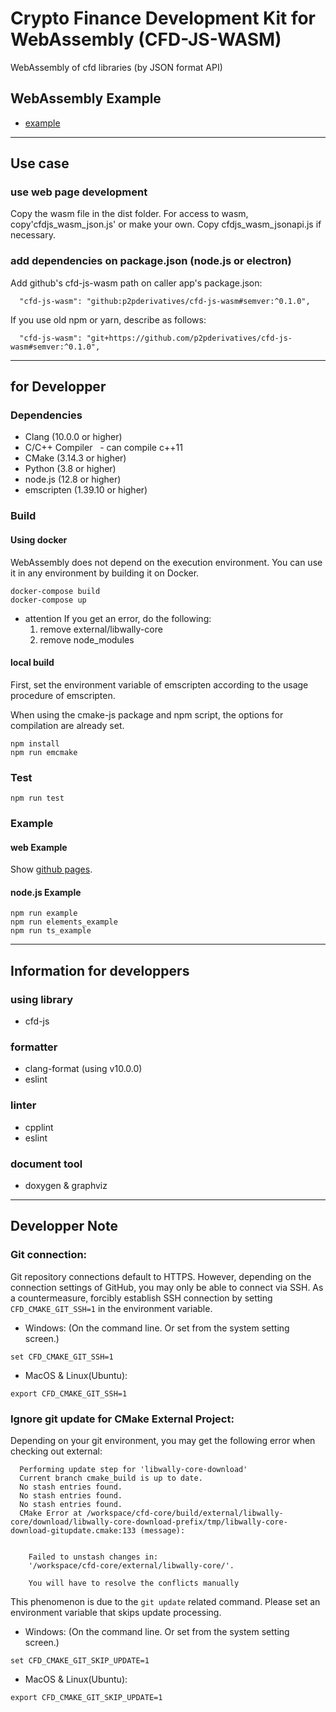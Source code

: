 # Crypto Finance Development Kit for WebAssembly (CFD-JS-WASM)

WebAssembly of cfd libraries (by JSON format API)

## WebAssembly Example

- [example](https://p2pderivatives.github.io/cfd-js-wasm/example/index.html)

<!-- TODO: Write Summary and Overview

## Overview

-->

---

## Use case

### use web page development

Copy the wasm file in the dist folder. For access to wasm, copy'cfdjs_wasm_json.js' or make your own.
Copy cfdjs_wasm_jsonapi.js if necessary.

### add dependencies on package.json (node.js or electron)

Add github's cfd-js-wasm path on caller app's package.json:
```
  "cfd-js-wasm": "github:p2pderivatives/cfd-js-wasm#semver:^0.1.0",
```

If you use old npm or yarn, describe as follows:
```
  "cfd-js-wasm": "git+https://github.com/p2pderivatives/cfd-js-wasm#semver:^0.1.0",
```

---

## for Developper

### Dependencies

- Clang (10.0.0 or higher)
- C/C++ Compiler
  - can compile c++11
- CMake (3.14.3 or higher)
- Python (3.8 or higher)
- node.js (12.8 or higher)
- emscripten (1.39.10 or higher)

### Build

#### Using docker

WebAssembly does not depend on the execution environment.
You can use it in any environment by building it on Docker.

```
docker-compose build
docker-compose up
```

- attention
  If you get an error, do the following:
  1. remove external/libwally-core
  2. remove node_modules

#### local build

First, set the environment variable of emscripten according to the usage procedure of emscripten.

When using the cmake-js package and npm script, the options for compilation are already set.

```Shell
npm install
npm run emcmake
```

### Test

```Shell
npm run test
```

### Example

#### web Example

Show [github pages](https://p2pderivatives.github.io/cfd-js-wasm/example/index.html).

#### node.js Example

```
npm run example
npm run elements_example
npm run ts_example
```

---

## Information for developpers

### using library

- cfd-js

### formatter

- clang-format (using v10.0.0)
- eslint

### linter

- cpplint
- eslint

### document tool

- doxygen & graphviz

---

## Developper Note

### Git connection:

Git repository connections default to HTTPS.
However, depending on the connection settings of GitHub, you may only be able to connect via SSH.
As a countermeasure, forcibly establish SSH connection by setting `CFD_CMAKE_GIT_SSH=1` in the environment variable.

- Windows: (On the command line. Or set from the system setting screen.)
```
set CFD_CMAKE_GIT_SSH=1
```

- MacOS & Linux(Ubuntu):
```
export CFD_CMAKE_GIT_SSH=1
```

### Ignore git update for CMake External Project:

Depending on your git environment, you may get the following error when checking out external:
```
  Performing update step for 'libwally-core-download'
  Current branch cmake_build is up to date.
  No stash entries found.
  No stash entries found.
  No stash entries found.
  CMake Error at /workspace/cfd-core/build/external/libwally-core/download/libwally-core-download-prefix/tmp/libwally-core-download-gitupdate.cmake:133 (message):


    Failed to unstash changes in:
    '/workspace/cfd-core/external/libwally-core/'.

    You will have to resolve the conflicts manually
```

This phenomenon is due to the `git update` related command.
Please set an environment variable that skips update processing.

- Windows: (On the command line. Or set from the system setting screen.)
```
set CFD_CMAKE_GIT_SKIP_UPDATE=1
```

- MacOS & Linux(Ubuntu):
```
export CFD_CMAKE_GIT_SKIP_UPDATE=1
```
